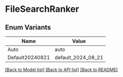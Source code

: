 # FileSearchRanker

## Enum Variants

| Name | Value |
|---- | -----|
| Auto | auto |
| Default20240821 | default_2024_08_21 |


[[Back to Model list]](../README.md#documentation-for-models) [[Back to API list]](../README.md#documentation-for-api-endpoints) [[Back to README]](../README.md)


